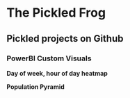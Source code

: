 # The Pickled Frog

## Pickled projects on Github

### PowerBI Custom Visuals

**Day of week, hour of day heatmap**

[Heatmap3]:https://diaazul.github.io/powerBI-visual-Heatmap3/

**Population Pyramid**

[PopPyramid3]:https://diaazul.github.io/powerBI-visual-PopPyramid3/


